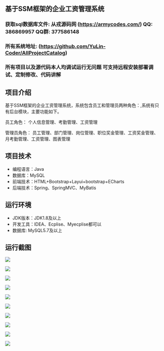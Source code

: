 ## 基于SSM框架的企业工资管理系统

###  获取sql数据库文件: 从戎源码网 (https://armycodes.com/) QQ: 386869957 QQ群: 377586148
###  所有系统地址: (https://github.com/YuLin-Coder/AllProjectCatalog) 
###  所有项目以及源代码本人均调试运行无问题 可支持远程安装部署调试、定制修改、代码讲解

## 项目介绍
基于SSM框架的企业工资管理系统，系统包含员工和管理员两种角色：,系统有只有后台模块，主要功能如下。

员工角色：
个人信息管理、考勤管理、工资管理

管理员角色：
员工管理、部门管理、岗位管理、职位奖金管理、工资奖金管理、月考勤管理、工资管理、图表管理

## 项目技术
- 编程语言：Java
- 数据库：MySQL
- 前端技术：HTML+Bootstrap+Layui+bootstrap+ECharts
- 后端技术：Spring、SpringMVC、MyBatis

## 运行环境
- JDK版本：JDK1.8及以上
- 开发工具：IDEA、Ecplise、Myecplise都可以
- 数据库: MySQL5.7及以上

## 运行截图
![](screenshot/1.png)

![](screenshot/2.png)

![](screenshot/3.png)

![](screenshot/4.png)

![](screenshot/5.png)

![](screenshot/6.png)

![](screenshot/7.png)

![](screenshot/8.png)

![](screenshot/9.png)

![](screenshot/10.png)